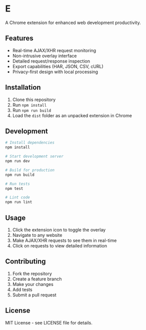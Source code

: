 # E

A Chrome extension for enhanced web development productivity.

## Features

- Real-time AJAX/XHR request monitoring
- Non-intrusive overlay interface
- Detailed request/response inspection
- Export capabilities (HAR, JSON, CSV, cURL)
- Privacy-first design with local processing

## Installation

1. Clone this repository
2. Run `npm install`
3. Run `npm run build`
4. Load the `dist` folder as an unpacked extension in Chrome

## Development

```bash
# Install dependencies
npm install

# Start development server
npm run dev

# Build for production
npm run build

# Run tests
npm test

# Lint code
npm run lint
```

## Usage

1. Click the extension icon to toggle the overlay
2. Navigate to any website
3. Make AJAX/XHR requests to see them in real-time
4. Click on requests to view detailed information

## Contributing

1. Fork the repository
2. Create a feature branch
3. Make your changes
4. Add tests
5. Submit a pull request

## License

MIT License - see LICENSE file for details.
